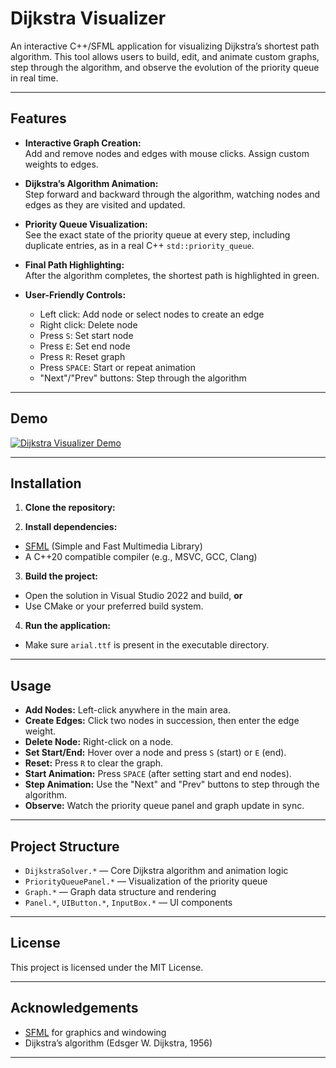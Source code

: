 # Dijkstra Visualizer

An interactive C++/SFML application for visualizing Dijkstra’s shortest path algorithm. This tool allows users to build, edit, and animate custom graphs, step through the algorithm, and observe the evolution of the priority queue in real time.

---

## Features

- **Interactive Graph Creation:**  
  Add and remove nodes and edges with mouse clicks. Assign custom weights to edges.

- **Dijkstra’s Algorithm Animation:**  
  Step forward and backward through the algorithm, watching nodes and edges as they are visited and updated.

- **Priority Queue Visualization:**  
  See the exact state of the priority queue at every step, including duplicate entries, as in a real C++ `std::priority_queue`.

- **Final Path Highlighting:**  
  After the algorithm completes, the shortest path is highlighted in green.

- **User-Friendly Controls:**  
  - Left click: Add node or select nodes to create an edge  
  - Right click: Delete node  
  - Press `S`: Set start node  
  - Press `E`: Set end node  
  - Press `R`: Reset graph  
  - Press `SPACE`: Start or repeat animation  
  - "Next"/"Prev" buttons: Step through the algorithm

---

## Demo
[![Dijkstra Visualizer Demo](https://img.youtube.com/vi/YOUR_VIDEO_ID/0.jpg)](https://www.youtube.com/watch?v=YOUR_VIDEO_ID)

---

## Installation

1. **Clone the repository:**

2. **Install dependencies:**
- [SFML](https://www.sfml-dev.org/download.php) (Simple and Fast Multimedia Library)
- A C++20 compatible compiler (e.g., MSVC, GCC, Clang)

3. **Build the project:**
- Open the solution in Visual Studio 2022 and build, **or**
- Use CMake or your preferred build system.

4. **Run the application:**
- Make sure `arial.ttf` is present in the executable directory.

---

## Usage

- **Add Nodes:** Left-click anywhere in the main area.
- **Create Edges:** Click two nodes in succession, then enter the edge weight.
- **Delete Node:** Right-click on a node.
- **Set Start/End:** Hover over a node and press `S` (start) or `E` (end).
- **Reset:** Press `R` to clear the graph.
- **Start Animation:** Press `SPACE` (after setting start and end nodes).
- **Step Animation:** Use the "Next" and "Prev" buttons to step through the algorithm.
- **Observe:** Watch the priority queue panel and graph update in sync.

---

## Project Structure

- `DijkstraSolver.*` — Core Dijkstra algorithm and animation logic
- `PriorityQueuePanel.*` — Visualization of the priority queue
- `Graph.*` — Graph data structure and rendering
- `Panel.*`, `UIButton.*`, `InputBox.*` — UI components

---

## License

This project is licensed under the MIT License.

---

## Acknowledgements

- [SFML](https://www.sfml-dev.org/) for graphics and windowing
- Dijkstra’s algorithm (Edsger W. Dijkstra, 1956)

---
